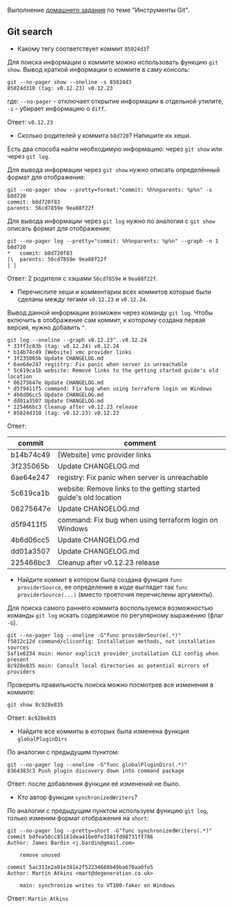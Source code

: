 Выполнение [домашнего задания](https://github.com/netology-code/sysadm-homeworks/blob/devsys10/02-git-04-tools/README.md)
по теме "Инструменты Git".

## Git search

- Какому тегу соответствует коммит `85024d3`?

Для поиска информации о коммите можно использовать функцию `git show`. Вывод краткой информации о коммите в саму консоль:

```shell
git --no-pager show --oneline -s 85024d3
85024d310 (tag: v0.12.23) v0.12.23
```

где: `--no-pager` - отключает открытие информации в отдельной утилите, `-s` - убирает информацию о `diff`.

Ответ: `v0.12.23`

- Сколько родителей у коммита `b8d720`? Напишите их хеши.

Есть два способа найти необходимую информацию: через `git show` или через `git log`.

Для вывода информации через `git show` нужно описать определённый формат для отображения:
```shell
git --no-pager show --pretty=format:"commit: %h%nparents: %p%n" -s b8d720
commit: b8d720f83
parents: 56cd7859e 9ea88f22f
```

Для вывода информации через `git log` нужно по аналогии с `git show` описать формат для отображения:

```shell
git --no-pager log --pretty="commit: %h%nparents: %p%n" --graph -n 1 b8d720
*   commit: b8d720f83
|\  parents: 56cd7859e 9ea88f22f
| | 
```

Ответ: 2 родителя с хэшами `56cd7859e` и `9ea88f22f`.

- Перечислите хеши и комментарии всех коммитов которые были сделаны между тегами `v0.12.23` и `v0.12.24`.

Вывод данной информации возможен через команду `git log`. Чтобы включить в отображение сам коммит, к которому создана первая версия, нужно добавить `^`.

```shell
git log --oneline --graph v0.12.23^..v0.12.24
* 33ff1c03b (tag: v0.12.24) v0.12.24
* b14b74c49 [Website] vmc provider links
* 3f235065b Update CHANGELOG.md
* 6ae64e247 registry: Fix panic when server is unreachable
* 5c619ca1b website: Remove links to the getting started guide's old location
* 06275647e Update CHANGELOG.md
* d5f9411f5 command: Fix bug when using terraform login on Windows
* 4b6d06cc5 Update CHANGELOG.md
* dd01a3507 Update CHANGELOG.md
* 225466bc3 Cleanup after v0.12.23 release
* 85024d310 (tag: v0.12.23) v0.12.23
```

Ответ:

| commit    | comment                                                           |
|-----------|-------------------------------------------------------------------|
| b14b74c49 | [Website] vmc provider links                                      |
| 3f235065b | Update CHANGELOG.md                                               |
| 6ae64e247 | registry: Fix panic when server is unreachable                    |
| 5c619ca1b | website: Remove links to the getting started guide's old location |
| 06275647e | Update CHANGELOG.md                                               |
| d5f9411f5 | command: Fix bug when using terraform login on Windows            |
| 4b6d06cc5 | Update CHANGELOG.md                                               |
| dd01a3507 | Update CHANGELOG.md                                               |
| 225466bc3 | Cleanup after v0.12.23 release                                    |

- Найдите коммит в котором была создана функция `func providerSource`, ее определение в коде выглядит так `func providerSource(...)` (вместо троеточия перечислены аргументы).

Для поиска самого раннего коммита воспользуемся возможностью команды `git log` искать содержимое по регулярному выражению (флаг `-G`).

```shell
git --no-pager log --oneline -G"func providerSource(.*)"
f5012c12d command/cliconfig: Installation methods, not installation sources
5af1e6234 main: Honor explicit provider_installation CLI config when present
8c928e835 main: Consult local directories as potential mirrors of providers
```

Проверить правильность поиска можно посмотрев все изменения в коммите:
```shell
git show 8c928e835
```

Ответ: `8c928e835`

- Найдите все коммиты в которых была изменена функция `globalPluginDirs`

По аналогии с предыдущим пунктом:

```shell
git --no-pager log --oneline -G"func globalPluginDirs(.*)"
8364383c3 Push plugin discovery down into command package
```

Ответ: после добавления функции её изменений не было.

- Кто автор функции `synchronizedWriters`?

По аналогии с предыдущим пунктом используем функцию `git log`, только изменим формат отображения на `short`:

```shell
git --no-pager log --pretty=short -G"func synchronizedWriters(.*)"
commit bdfea50cc85161dea41be0fe3381fd98731ff786
Author: James Bardin <j.bardin@gmail.com>

    remove unused

commit 5ac311e2a91e381e2f52234668b49ba670aa0fe5
Author: Martin Atkins <mart@degeneration.co.uk>

    main: synchronize writes to VT100-faker on Windows
```

Ответ: `Martin Atkins`